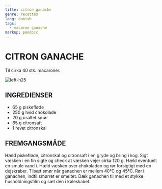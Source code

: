 ```yaml
---
title: citron ganache
genre: recettes
lang: danish
tags:
  - macaron ganache
markup: pandocc
---
```


# CITRON GANACHE

Til cirka 40 stk. macaroner.

![](/images/macaron_citron.jpg "left-h25")

## INGREDIENSER

- 65 g piskefløde
- 250 g hvid chokolade
- 20 g usaltet smør
- 65 g citronsaft
- 1 revet citronskal

## FREMGANGSMÅDE

Hæld piskefløde, citronskal og citronsaft i en gryde og bring i kog.
Sigt væsken i en fin sigte og check at væsken vejer cirka 120 g.
Hæld eventuelt en smule vand i.
Hæld væsken over chokoladen og rør forsigtigt med en dejskraber.
Tilsæt smør når ganachen er mellem 40°C og 45°C.
Rør i ganachen, indtil smørret er smeltet.
Dæk ganachen til med et stykke husholdningsfilm og sæt den i køleskabet.

